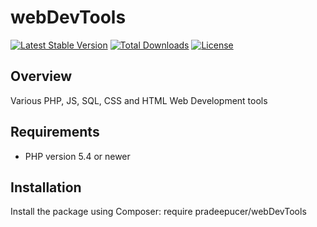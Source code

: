 # webDevTools

[![Latest Stable Version](https://poser.pugx.org/yourname/your-package-name/v)](//packagist.org/packages/yourname/your-package-name)
[![Total Downloads](https://poser.pugx.org/yourname/your-package-name/downloads)](//packagist.org/packages/yourname/your-package-name)
[![License](https://poser.pugx.org/yourname/your-package-name/license)](//packagist.org/packages/yourname/your-package-name)

## Overview

Various PHP, JS, SQL, CSS and HTML Web Development tools

## Requirements

* PHP version 5.4 or newer

## Installation

Install the package using Composer:
require pradeepucer/webDevTools

